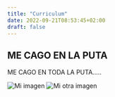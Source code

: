 ```yaml
---
title: "Curriculum"
date: 2022-09-21T08:53:45+02:00
draft: false
---
```


## ME CAGO EN LA PUTA
 
ME CAGO EN TODA LA PUTA.....

![Mi imagen](https://files.worldwildlife.org/wwfcmsprod/images/Baby_Sea_Turtle_in_Egg/story_carousel/4kq3x0zksd_Medium_WW211055.jpg)
![Mi otra imagen](https://fondosmil.com/fondo/64236.jpg)
